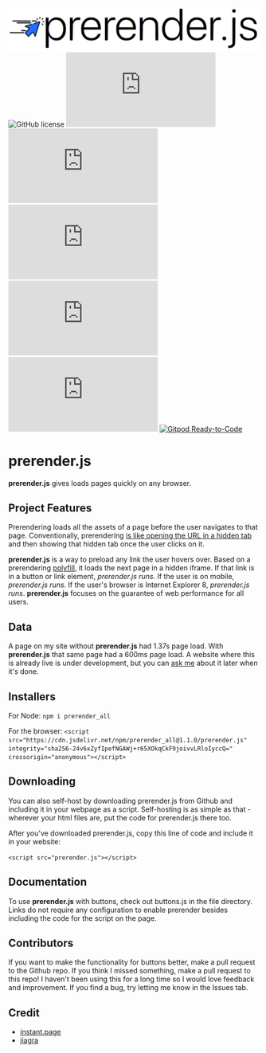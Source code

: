 ![png](assets/prerender.png)
![GitHub license](https://img.shields.io/github/license/Naereen/StrapDown.js.svg)
![GitHub license1](https://img.shields.io/github/languages/top/genderev/prerender.js)
![GitHub license2](https://img.shields.io/github/languages/code-size/genderev/prerender.js)
![GitHub license31](https://img.shields.io/github/issues-closed/genderev/prerender.js)
![GitHub license3](https://img.shields.io/github/issues-pr/genderev/prerender.js)
![GitHub license](https://img.shields.io/github/issues-pr-closed-raw/genderev/prerender.js)
[![Gitpod Ready-to-Code](https://img.shields.io/badge/Gitpod-Ready--to--Code-blue?logo=gitpod)](https://gitpod.io/#https://github.com/genderev/prerender.js)


# prerender.js 

**prerender.js** gives loads pages quickly on any browser.

## Project Features

Prerendering loads all the assets of a page before the user navigates to that page. Conventionally, prerendering [is like opening the URL in a hidden tab](http://www.stevesouders.com/blog/2013/11/07/prebrowsing/) and then showing that hidden tab once the user clicks on it.

**prerender.js** is a way to preload any link the user hovers over. Based on a prerendering [polyfill](https://github.com/samyk/jiagra), it loads the next page in a hidden iframe. If that link is in a button or link element, *prerender.js runs*. If the user is on mobile, *prerender.js runs*. If the user's browser is Internet Explorer 8, *prerender.js runs*. **prerender.js** focuses on the guarantee of web performance for all users.

## Data
A page on my site without **prerender.js** had 1.37s page load. With **prerender.js** that same page had a 600ms page load. A website where this is already live is under development, but you can [ask me](https://twitter.com/fleshmecha) about it later when it's done.

## Installers

For Node:
`npm i prerender_all`


For the browser:
`<script src="https://cdn.jsdelivr.net/npm/prerender_all@1.1.0/prerender.js" integrity="sha256-24v6xZyfIpefNGAWj+r65XOkqCkF9joivvLRloIyccQ=" crossorigin="anonymous"></script>`



## Downloading

You can also self-host by downloading prerender.js from Github and including it in your webpage as a script. Self-hosting is as simple as that - wherever your html files are, put the code for prerender.js there too.

After you've downloaded prerender.js, copy this line of code and include it in your website:

`<script src="prerender.js"></script>`



## Documentation

To use **prerender.js** with buttons, check out buttons.js in the file directory.
Links do not require any configuration to enable prerender besides including the code for the script on the page.


## Contributors 
If you want to make the functionality for buttons better, make a pull request to the Github repo. If you think I missed something, make a pull request to this repo! I haven't been using this for a long time so I would love feedback and improvement. If you find a bug, try letting me know in the Issues tab.

## Credit
- [instant.page](https://instant.page/)
- [jiagra](https://github.com/samyk/jiagra)
